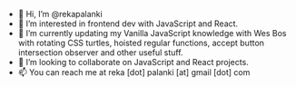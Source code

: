 - 👋 Hi, I’m @rekapalanki
- 👀 I’m interested in frontend dev with JavaScript and React.
- 🌱 I’m currently updating my Vanilla JavaScript knowledge with Wes Bos with rotating CSS turtles, hoisted regular functions, accept button intersection observer and other useful stuff.
- 💞️ I’m looking to collaborate on JavaScript and React projects.
- 📫 You can reach me at reka [dot] palanki [at] gmail [dot] com

<!---
rekapalanki/rekapalanki is a ✨ special ✨ repository because its `README.md` (this file) appears on your GitHub profile.
You can click the Preview link to take a look at your changes.
--->

